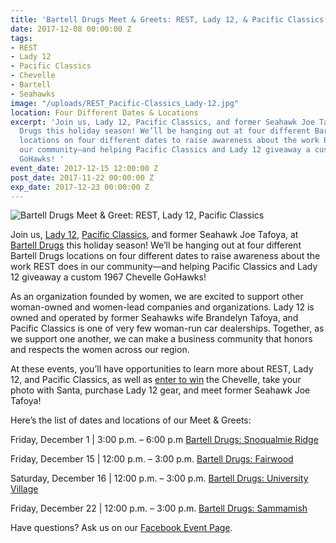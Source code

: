 ```yaml
---
title: 'Bartell Drugs Meet & Greets: REST, Lady 12, & Pacific Classics'
date: 2017-12-08 00:00:00 Z
tags:
- REST
- Lady 12
- Pacific Classics
- Chevelle
- Bartell
- Seahawks
image: "/uploads/REST_Pacific-Classics_Lady-12.jpg"
location: Four Different Dates & Locations
excerpt: 'Join us, Lady 12, Pacific Classics, and former Seahawk Joe Tafoya, at Bartell
  Drugs this holiday season! We’ll be hanging out at four different Bartell Drugs
  locations on four different dates to raise awareness about the work REST does in
  our community—and helping Pacific Classics and Lady 12 giveaway a custom 1967 Chevelle
  GoHawks! '
event_date: 2017-12-15 12:00:00 Z
post_date: 2017-11-22 00:00:00 Z
exp_date: 2017-12-23 00:00:00 Z
---
```


![Bartell Drugs Meet & Greet: REST, Lady 12, Pacific Classics](/uploads/REST-event_Lady-12_Pacific-Classics.jpg)

Join us, [Lady 12](https://lady12s.com/pages/about-us-1), [Pacific Classics](http://www.pacificclassics.com/), and former Seahawk Joe Tafoya, at [Bartell Drugs](https://www.bartelldrugs.com/) this holiday season! We’ll be hanging out at four different Bartell Drugs locations on four different dates to raise awareness about the work REST does in our community—and helping Pacific Classics and Lady 12 giveaway a custom 1967 Chevelle GoHawks! 

As an organization founded by women, we are excited to support other woman-owned and women-lead companies and organizations. Lady 12 is owned and operated by former Seahawks wife Brandelyn Tafoya, and Pacific Classics is one of very few woman-run car dealerships. Together, as we support one another, we can make a business community that honors and respects the women across our region. 

At these events, you’ll have opportunities to learn more about REST, Lady 12, and Pacific Classics, as well as [enter to win](http://l12promo.com/) the Chevelle, take your photo with Santa, purchase Lady 12 gear, and meet former Seahawk Joe Tafoya!

Here’s the list of dates and locations of our Meet & Greets:

Friday, December 1 | 3:00 p.m. – 6:00 p.m
[Bartell Drugs: Snoqualmie Ridge](https://www.bartelldrugs.com/store/snoqualmie-ridge/)

Friday, December 15 | 12:00 p.m. – 3:00 p.m.
[Bartell Drugs: Fairwood](https://www.bartelldrugs.com/store/fairwood/)

Saturday, December 16 | 12:00 p.m. – 3:00 p.m. 
[Bartell Drugs: University Village](https://www.bartelldrugs.com/store/university-village/)

Friday, December 22 | 12:00 p.m. – 3:00 p.m. 
[Bartell Drugs: Sammamish](https://www.bartelldrugs.com/store/sammamish/)

Have questions? Ask us on our [Facebook Event Page](https://www.facebook.com/events/2000525376862602/). 
